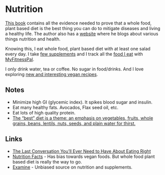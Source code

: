 # Nutrition

[This book](https://www.goodreads.com/book/show/25663961-how-not-to-die?from_search=true) contains all the evidence needed to prove that a whole food, plant based diet is the best thing you can do to mitigate diseases and living a healthy life. The author also has a [website](https://nutritionfacts.org) where he blogs about various things nutrition and health.

Knowing this, I eat whole food, plant based diet with at least one salad every day. I take [few supplements](supplements.md) and I track all the [food I eat](foods.md) with [MyFitnessPal](https://www.myfitnesspal.com/).

I only drink water, tea or coffee. No sugar in food/drinks. And I love exploring [new and interesting vegan recipes](https://github.com/nikitavoloboev/vegan-recipes#readme).

## Notes

- Minimize high GI (glycemic index). It spikes blood sugar and insulin.
- Eat many healthy fats. Avocados, Flax seed oil, etc.
- Eat lots of high quality protein.
- [The “best” diet is a theme: an emphasis on vegetables, fruits, whole grains, beans, lentils, nuts, seeds, and plain water for thirst.](http://www.grubstreet.com/2018/03/ultimate-conversation-on-healthy-eating-and-nutrition.html)

## Links

- [The Last Conversation You’ll Ever Need to Have About Eating Right](http://www.grubstreet.com/2018/03/ultimate-conversation-on-healthy-eating-and-nutrition.html)
- [Nutrition Facts](https://nutritionfacts.org/) - Has bias towards vegan foods. But whole food plant based diet is really the way to go.
- [Examine](https://examine.com/) - Unbiased source on nutrition and supplements.
